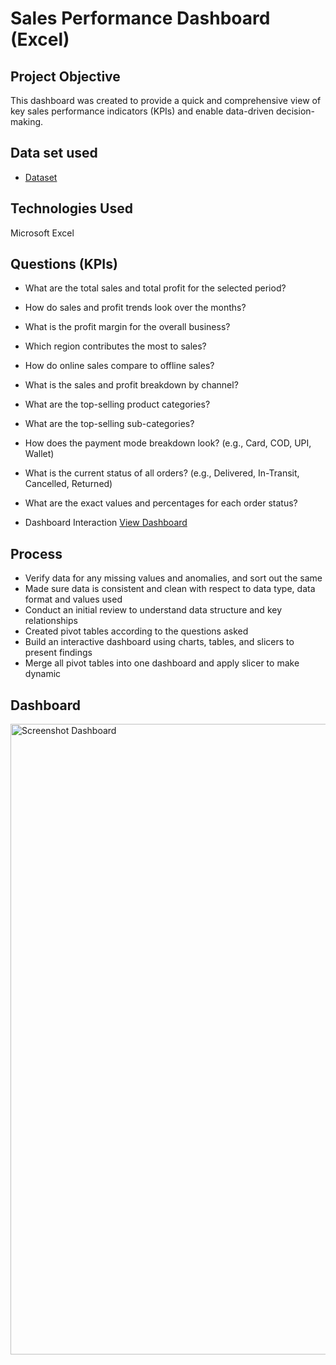 # Sales Performance Dashboard (Excel)

## Project Objective
This dashboard was created to provide a quick and comprehensive view of key sales performance indicators (KPIs) and enable data-driven decision-making.

## Data set used
- <a href="https://github.com/Deepakverma476/Data--Analysis-Sales-Dashboard-/blob/main/Main%20Data.xlsx">Dataset</a>
## Technologies Used
 Microsoft Excel

## Questions (KPIs)
 - What are the total sales and total profit for the selected period? 
 - How do sales and profit trends look over the months?
 - What is the profit margin for the overall business? 
 - Which region contributes the most to sales?
 - How do online sales compare to offline sales?
 - What is the sales and profit breakdown by channel?
 - What are the top-selling product categories?
 - What are the top-selling sub-categories?
 - How does the payment mode breakdown look? (e.g., Card, COD, UPI, Wallet)
 - What is the current status of all orders? (e.g., Delivered, In-Transit, Cancelled,  Returned) 
 - What are the exact values and percentages for each order status?
   
- Dashboard Interaction <a href="https://github.com/Deepakverma476/Data--Analysis-Sales-Dashboard-/blob/main/Screenshot%20%5BDashboard%5D.png">View Dashboard</a>

## Process 
- Verify data for any missing values and anomalies, and sort out the same
- Made sure data is consistent and clean with respect to data type, data format and values used
- Conduct an initial review to understand data structure   and key relationships
- Created pivot tables according to the questions asked
- Build an interactive dashboard using charts, tables, and slicers to present findings
- Merge all pivot tables into one dashboard and apply slicer to make dynamic
## Dashboard
<img width="1894" height="1009" alt="Screenshot  Dashboard" src="https://github.com/user-attachments/assets/9834d6ef-23b7-4f23-a76a-b3c522691d0d" />
